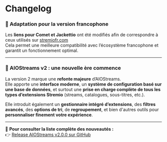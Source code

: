 # Changelog

### 🔧 Adaptation pour la version francophone  
Les **liens pour Comet et Jackettio** ont été modifiés afin de correspondre à ceux utilisés sur [stremiofr.com](https://stremiofr.com/)  
Cela permet une meilleure compatibilité avec l’écosystème francophone et garantit un fonctionnement optimal.

---

### 🚀 AIOStreams v2 : une nouvelle ère commence  
La version 2 marque une **refonte majeure** d’AIOStreams.  
Elle apporte une **interface moderne**, un **système de configuration basé sur une base de données**, et surtout une **prise en charge complète de tous les types d’extensions Stremio** (streams, catalogues, sous-titres, etc.).

Elle introduit également un **gestionnaire intégré d’extensions**, des **filtres avancés**, des **options de tri**, de **regroupement**, et bien d'autres outils pour **personnaliser finement votre expérience**.

---

📘 **Pour consulter la liste complète des nouveautés :**  
👉 [Release AIOStreams v2.0.0 sur GitHub](https://github.com/Viren070/AIOStreams/releases/tag/v2.0.0)
